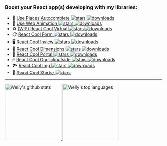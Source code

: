 ### Boost your React app(s) developing with my libraries:

- 📍 [Use Places Autocomplete ![stars](https://img.shields.io/github/stars/wellyshen/use-places-autocomplete?style=flat-square) ![downloads](https://img.shields.io/npm/dt/use-places-autocomplete?style=flat-square)](https://github.com/wellyshen/use-places-autocomplete)
- 🍿 [Use Web Animation ![stars](https://img.shields.io/github/stars/wellyshen/use-web-animations?style=flat-square) ![downloads](https://img.shields.io/npm/dt/@wellyshen/use-web-animations?style=flat-square)](https://github.com/wellyshen/use-web-animations)
- ♻️ [(WIP) React Cool Virtual ![stars](https://img.shields.io/github/stars/wellyshen/react-cool-virtual?style=flat-square) ![downloads](https://img.shields.io/npm/dt/react-cool-virtual?style=flat-square)](https://github.com/wellyshen/react-cool-virtual) 
- 📋 [React Cool Form ![stars](https://img.shields.io/github/stars/wellyshen/react-cool-form?style=flat-square) ![downloads](https://img.shields.io/npm/dt/react-cool-form?style=flat-square)](https://github.com/wellyshen/react-cool-form) 
- 🖥️ [React Cool Inview ![stars](https://img.shields.io/github/stars/wellyshen/react-cool-inview?style=flat-square) ![downloads](https://img.shields.io/npm/dt/react-cool-inview?style=flat-square)](https://github.com/wellyshen/react-cool-inview)
- 📏 [React Cool Dimensions ![stars](https://img.shields.io/github/stars/wellyshen/react-cool-dimensions?style=flat-square) ![downloads](https://img.shields.io/npm/dt/react-cool-dimensions?style=flat-square)](https://github.com/wellyshen/react-cool-dimensions)
- 🍒 [React Cool Portal ![stars](https://img.shields.io/github/stars/wellyshen/react-cool-portal?style=flat-square) ![downloads](https://img.shields.io/npm/dt/react-cool-portal?style=flat-square)](https://github.com/wellyshen/react-cool-portal)
- 🖱 [React Cool Onclickoutside ![stars](https://img.shields.io/github/stars/wellyshen/react-cool-onclickoutside?style=flat-square) ![downloads](https://img.shields.io/npm/dt/react-cool-onclickoutside?style=flat-square)](https://github.com/wellyshen/react-cool-onclickoutside)
- 🏞 [React Cool Img ![stars](https://img.shields.io/github/stars/wellyshen/react-cool-img?style=flat-square) ![downloads](https://img.shields.io/npm/dt/react-cool-img?style=flat-square)](https://github.com/wellyshen/react-cool-img)
- 🐣 [React Cool Starter ![stars](https://img.shields.io/github/stars/wellyshen/react-cool-starter?style=flat-square)](https://github.com/wellyshen/react-cool-starter)



---

<a href="https://www.linkedin.com/in/welly-shen-8b43287a">
  <img height="180rem" src="https://github-readme-stats.vercel.app/api?username=wellyshen&show_icons=true&theme=react" alt="Welly's github stats" />
  <img height="180rem" src="https://github-readme-stats.vercel.app/api/top-langs/?username=wellyshen&layout=compact&theme=react" alt="Welly's top languages" />
</a>

